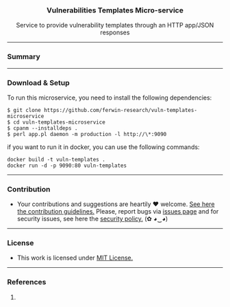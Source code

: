 <p align="center">
  <h3 align="center"><b>Vulnerabilities Templates Micro-service</b></h3>
  <p align="center">Service to provide vulnerability templates through an HTTP app/JSON responses</p>
</p>

---

### Summary


---

### Download & Setup

To run this microservice, you need to install the following dependencies:

```
$ git clone https://github.com/ferwin-research/vuln-templates-microservice
$ cd vuln-templates-microservice
$ cpanm --installdeps .
$ perl app.pl daemon -m production -l http://\*:9090
```

if you want to run it in docker, you can use the following commands:

```
docker build -t vuln-templates .
docker run -d -p 9090:80 vuln-templates
```

---

### Contribution

- Your contributions and suggestions are heartily ♥ welcome. [See here the contribution guidelines.](/.github/CONTRIBUTING.md) Please, report bugs via [issues page](/issues) and for security issues, see here the [security policy.](/SECURITY.md) (✿ ◕‿◕)

---

### License

- This work is licensed under [MIT License.](/LICENSE.md)

---

### References

1. 